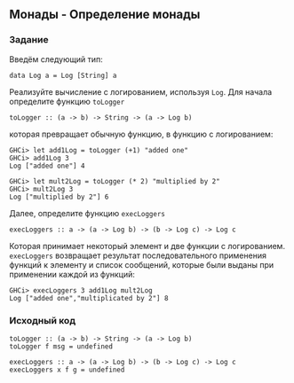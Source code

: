 ## Монады - Определение монады

### Задание

Введём следующий тип:

```
data Log a = Log [String] a
```

Реализуйте вычисление с логированием, используя `Log`. Для начала определите функцию `toLogger`

```
toLogger :: (a -> b) -> String -> (a -> Log b)
```

которая превращает обычную функцию, в функцию с логированием:

```
GHCi> let add1Log = toLogger (+1) "added one"
GHCi> add1Log 3
Log ["added one"] 4

GHCi> let mult2Log = toLogger (* 2) "multiplied by 2"
GHCi> mult2Log 3
Log ["multiplied by 2"] 6
```

Далее, определите функцию `execLoggers`

```
execLoggers :: a -> (a -> Log b) -> (b -> Log c) -> Log c
```

Которая принимает некоторый элемент и две функции с логированием. `execLoggers` возвращает результат последовательного применения функций к элементу и список сообщений, которые были выданы при применении каждой из функций:

```
GHCi> execLoggers 3 add1Log mult2Log
Log ["added one","multiplicated by 2"] 8
```

### Исходный код

```
toLogger :: (a -> b) -> String -> (a -> Log b)
toLogger f msg = undefined

execLoggers :: a -> (a -> Log b) -> (b -> Log c) -> Log c
execLoggers x f g = undefined
```
